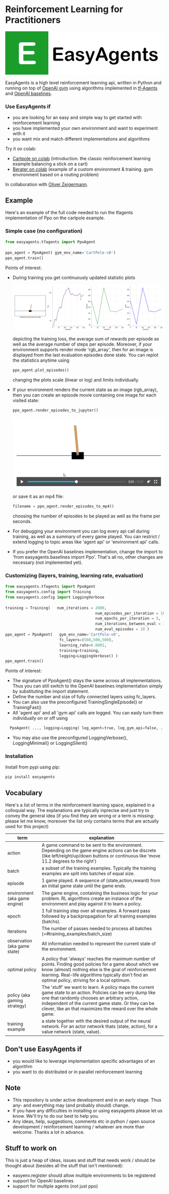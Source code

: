 # Reinforcement Learning for Practitioners

![EasyAgents logo](images/EazyAgentsIcon.png)

EasyAgents is a high level reinforcement learning api, written in Python and running on top of
[OpenAI gym](https://github.com/openai/gym) using algorithms implemented in 
[tf-Agents](https://github.com/tensorflow/agents) and [OpenAI baselines](https://github.com/openai/baselines).

### Use EasyAgents if
* you are looking for an easy and simple way to get started with reinforcement learning
* you have implemented your own environment and want to experiment with it
* you want mix and match different implementations and algorithms

Try it on colab:
* [Cartpole on colab](https://colab.research.google.com/github/christianhidber/easyagents/blob/master/jupyter_notebooks/easyagents_cartpole.ipynb)
  (introduction. the classic reinforcement learning example balancing a stick on a cart)
* [Berater on colab](https://colab.research.google.com/github/christianhidber/easyagents/blob/master/jupyter_notebooks/easyagents_berater.ipynb)
  (example of a custom environment & training. gym environment based on a routing problem)

In collaboration with [Oliver Zeigermann](http://zeigermann.eu/). 
## Example

Here's an example of the full code needed to run the tfagents implementation of Ppo on the cartpole example.

### Simple case (no configuration)

```python
from easyagents.tfagents import PpoAgent

ppo_agent = PpoAgent( gym_env_name='CartPole-v0')
ppo_agent.train()
```

Points of interest:

* During training you get continuously updated statistic plots

  ![CartPole_Training](images/readme_cartpole_training.png)
  
  depicting the training loss, the average sum of rewards per episode as well as the average number of steps 
  per episode.  Moreover, if your environment supports render mode 'rgb_array', then for an image is displayed 
  from the last evaluation episodes done state. You can replot the statistics anytime using

    ```python
    ppo_agent.plot_episodes()
    ```
  changing the plots scale (linear or log) and limits individually.

* If your environment renders the current state as an image (rgb_array), then you can create an episode movie 
  containing one image for each visited state:
  ```python
  ppo_agent.render_episodes_to_jupyter()
  ```
  
   ![CartPole_Training](images/readme_cartpole_movie.png)
    
   or save it as an mp4 file:
    ```python
    filename = ppo_agent.render_episodes_to_mp4()
    ```
  choosing the number of episodes to be played as well as the frame per seconds.

* For debugging your environment you can log every api call during training, as well as a summary of every 
  game played.
  You can restrict / extend logging to topic areas like 'agent api' or 'environment api' calls.
* If you prefer the OpenAI baselines implementation, change the import to 'from easyagents.baselines import Ppo'.
  That's all no, other changes are necessary (not implemented yet).

### Customizing (layers, training, learning rate, evaluation)

```python
from easyagents.tfagents import PpoAgent
from easyagents.config import Training
from easyagents.config import LoggingVerbose

training = Training(   num_iterations = 2000,
                                        num_episodes_per_iteration = 100,
                                        num_epochs_per_iteration = 5,
                                        num_iterations_between_eval = 10,
                                        num_eval_episodes = 10 )
ppo_agent = PpoAgent(   gym_env_name='CartPole-v0',
                        fc_layers=(500,500,500),
                        learning_rate=0.0001,
                        training=training,
                        logging=LoggingVerbose() )
ppo_agent.train()
```

Points of interest:

* The signature of PpoAgent() stays the same across all implementations.
  Thus you can still switch to the OpenAI baselines implementation simply by substituting the import statement.
* Define the number and size of fully connected layers using fc_layers.
* You can also use the preconfigured TrainingSingleEpisode() or TrainingFast()
* All 'agent api' and all 'gym api' calls are logged. You can easly turn them individually on or off using

```python
  PpoAgent( ..., logging=Logging( log_agent=true, log_gym_api=false, ... ), ...)
```

* You may also use the preconfigured LoggingVerbose(), LoggingMinimal() or LoggingSilent()

### Installation
Install from pypi using pip:

```python
pip install easyagents
```

## Vocabulary

Here's a list of terms in the reinforcement learning space, explained in a colloquial way. The explanations are typically inprecise and just try to convey the general idea (if you find they are wrong or a term is missing: please let me know,
moreover the list only contains terms that are actually used for this project)

| term                          | explanation                           |
| ---                           | ---                                   |
| action                        | A game command to be sent to the environment. Depending on the game engine actions can be discrete (like left/reight/up/down buttons or continuous like 'move 11.2 degrees to the right')|
| batch                         | a subset of the training examples. Typically the training examples are split into batches of equal size.  |
| episode                       | 1 game played. A sequence of (state,action,reward) from an initial game state until the game ends.        |
| environment (aka game engine) | The game engine, containing the business logic for your problem. RL algorithms create an instance of the environment and play against it to learn a policy. |
| epoch                         | 1 full training step over all examples. A forward pass followed by a backpropagation for all training examples (batchs). |
| iterations                    | The number of passes needed to process all batches (=#training_examples/batch_size)                       |
| observation (aka game state)  | All information needed to represent the current state of the environment.                                 |
| optimal policy                | A policy that 'always' reaches the maximum number of points. Finding good policies for a game about which we know (almost) nothing else is the goal of reinforcement learning. Real-life algorithms typically don't find an optimal policy, striving for a local optimum.           |
| policy (aka gaming strategy)  | The 'stuff' we want to learn. A policy maps the current game state to an action. Policies can be very dump like one that randomly chooses an arbitrary action, independent of the current game state. Or they can be clever, like an that maximizes the reward over the whole game.      |
| training example              | a state together with the desired output of the neural network. For an actor network thats (state, action), for a value network (state, value). |

## Don't use EasyAgents if

* you would like to leverage implementation specific advantages of an algorithm
* you want to do distributed or in parallel reinforcement learning

## Note

* This repository is under active development and in an early stage. 
  Thus any- and everything may (and probably should) change.
* If you have any difficulties in installing or using easyagents please let us know. 
  We'll try to do our best to help you.
* Any ideas, help, suggestions, comments etc in python / open source development / reinforcement learning / whatever
  are more than welcome. Thanks a lot in advance.

## Stuff to work on

This is just a heap of ideas, issues and stuff that needs work / should be thought about (besides all the stuff that isn't mentioned):

* easyenv.register should allow multiple environments to be registered
* support for OpenAI baselines
* support for multiple agents (not just ppo)
